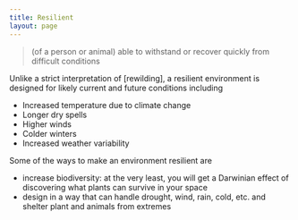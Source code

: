 ```yaml
---
title: Resilient
layout: page
---
```


> (of a person or animal) able to withstand or recover quickly from difficult conditions

Unlike a strict interpretation of [rewilding], a resilient environment is designed for likely current and future conditions including

- Increased temperature due to climate change
- Longer dry spells
- Higher winds
- Colder winters
- Increased weather variability

Some of the ways to make an environment resilient are

- increase biodiversity: at the very least, you will get a Darwinian effect of discovering what plants can survive in your space
- design in a way that can handle drought, wind, rain, cold, etc. and shelter plant and animals from extremes

